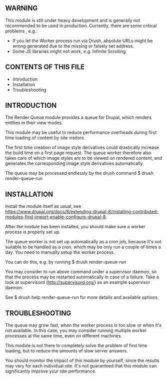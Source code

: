 WARNING
-------

This module is still under heavy development and is generally not recommended
to be used in production. Currently, there are some critical problems , e.g.:

- If you let the Worker process run via Drush, absolute URLs might be wrong generated due to the missing or falsely set address.
- Some JS libraries might not work, e.g. Infinite Scrolling.

CONTENTS OF THIS FILE
---------------------
   
 * Introduction
 * Installation
 * Troubleshooting

INTRODUCTION
------------
 
The Render Queue module provides a queue for Drupal,
which renders entities in their view modes.

This module may be useful to reduce performance overheads
during first time loading of content by site visitors.

The first time creation of image style derivatives could drastically increase
the build time on a first page request.
The queue worker therefore also takes care of
which image styles are to be viewed on rendered content,
and generates the corresponding image style derivatives automatically.

The queue may be processed endlessly by the drush command
$ drush render-queue-run

INSTALLATION
------------

Install the module itself as usual, see
https://www.drupal.org/docs/8/extending-drupal-8/installing-contributed-modules-find-import-enable-configure-drupal-8.

After the module has been installed,
you should make sure a worker process is properly set up.

The queue worker is not set up automatically as a cron job,
because it's not suitable to be handled as a cron,
which may be only run a couple of times a day.
You need to manually setup the worker process.

You can do this, e.g. by running
$ drush render-queue-run

You may consider to run above command under a supervisor daemon,
so that the process may be restarted automatically in case of a failure.
Take a look at supervisord (http://supervisord.org/)
as an example supervisor daemon.

See
$ drush help render-queue-run
for more details and available options.

TROUBLESHOOTING
---------------

The queue may grow fast, when the worker process is too slow
or when it's not available.
In this case, you may consider running multiple worker processes
at the same time, even on different machines.

This module is not there to completely solve the problem of first time loading,
but to reduce the amounts of slow server answers.

You should monitor the impact of this module by yourself,
since the results may vary for each individual site.
It's not guaranteed that this module
can significantly improve your site performance.
